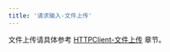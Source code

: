 ```yaml
---
title: '请求输入-文件上传'
---
```


文件上传请具体参考 [HTTPClient-文件上传](/docs/WEB服务开发/HTTPClient/HTTPClient-文件上传) 章节。